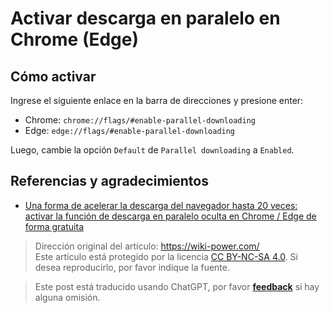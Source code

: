 # Activar descarga en paralelo en Chrome (Edge)

## Cómo activar

Ingrese el siguiente enlace en la barra de direcciones y presione enter:

- Chrome: `chrome://flags/#enable-parallel-downloading`
- Edge: `edge://flags/#enable-parallel-downloading`

Luego, cambie la opción `Default` de `Parallel downloading` a `Enabled`.

## Referencias y agradecimientos

- [Una forma de acelerar la descarga del navegador hasta 20 veces: activar la función de descarga en paralelo oculta en Chrome / Edge de forma gratuita](https://www.iplaysoft.com/chrome-parallel-download.html)

> Dirección original del artículo: <https://wiki-power.com/>  
> Este artículo está protegido por la licencia [CC BY-NC-SA 4.0](https://creativecommons.org/licenses/by/4.0/deed.zh). Si desea reproducirlo, por favor indique la fuente.

> Este post está traducido usando ChatGPT, por favor [**feedback**](https://github.com/linyuxuanlin/Wiki_MkDocs/issues/new) si hay alguna omisión.